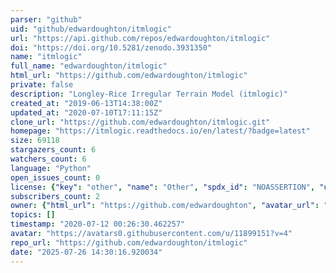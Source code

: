 ```yaml
---
parser: "github"
uid: "github/edwardoughton/itmlogic"
url: "https://api.github.com/repos/edwardoughton/itmlogic"
doi: "https://doi.org/10.5281/zenodo.3931350"
name: "itmlogic"
full_name: "edwardoughton/itmlogic"
html_url: "https://github.com/edwardoughton/itmlogic"
private: false
description: "Longley-Rice Irregular Terrain Model (itmlogic)"
created_at: "2019-06-13T14:38:00Z"
updated_at: "2020-07-10T17:11:15Z"
clone_url: "https://github.com/edwardoughton/itmlogic.git"
homepage: "https://itmlogic.readthedocs.io/en/latest/?badge=latest"
size: 69118
stargazers_count: 6
watchers_count: 6
language: "Python"
open_issues_count: 0
license: {"key": "other", "name": "Other", "spdx_id": "NOASSERTION", "url": null, "node_id": "MDc6TGljZW5zZTA="}
subscribers_count: 2
owner: {"html_url": "https://github.com/edwardoughton", "avatar_url": "https://avatars0.githubusercontent.com/u/11899151?v=4", "login": "edwardoughton", "type": "User"}
topics: []
timestamp: "2020-07-12 00:26:30.462257"
avatar: "https://avatars0.githubusercontent.com/u/11899151?v=4"
repo_url: "https://github.com/edwardoughton/itmlogic"
date: "2025-07-26 14:30:16.920034"
---
```

